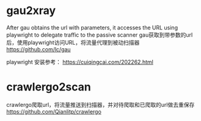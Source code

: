 # gau2xray
After gau obtains the url with parameters, it accesses the URL using playwright to delegate traffic to the passive scanner
gau获取到带参数的url后，使用playwright访问URL，将流量代理到被动扫描器
https://github.com/lc/gau

playwright 安装参考：
https://cuiqingcai.com/202262.html

# crawlergo2scan
crawlergo爬取url，将流量推送到扫描器，并对待爬取和已爬取的url做去重保存
https://github.com/Qianlitp/crawlergo


